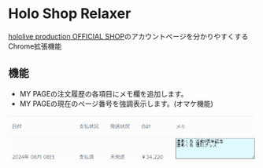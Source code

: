 # Holo Shop Relaxer

[hololive production OFFICIAL SHOP](https://shop.hololivepro.com/)のアカウントページを分かりやすくするChrome拡張機能

## 機能

- MY PAGEの注文履歴の各項目にメモ欄を追加します。
- MY PAGEの現在のページ番号を強調表示します。(オマケ機能)

![イメージ](image.png)
